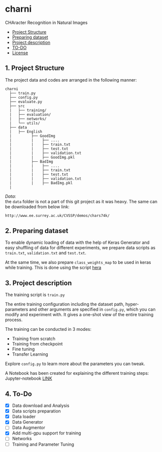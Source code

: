 # charni
CHAracter Recognition in Natural Images

- [Project Structure](#proj-struc)
- [Preparing dataset](#preparing-dataset)
- [Project description](#proj-des)
- [TO-DO](#to-do)
- [License](#license)


<a name="proj-struc"></a>
## 1. Project Structure

The project data and codes are arranged in the following manner:

```
charni
  ├── train.py
  ├── config.py
  ├── evaluate.py
  ├── src  
  |   ├── training/
  |   ├── evaluation/
  |   ├── networks/   
  |   └── utils/
  ├── data
  |   ├── English
  |         ├── GoodImg
  |         |    ├── ....
  |         |    ├── train.txt
  |         |    ├── test.txt
  |         |    ├── validation.txt
  |         |    ├── GoodImg.pkl
  |         ├── BadImg
  |         |    ├── ....
  |         |    ├── train.txt
  |         |    ├── test.txt
  |         |    ├── validation.txt
  |         |    ├── BadImg.pkl
  |  
```

_Data_: <br>
the `data` folder is not a part of this git project as it was heavy. The same can be downloaded from below link:

```sh
http://www.ee.surrey.ac.uk/CVSSP/demos/chars74k/
```

<a name="preparing-dataset"></a>
## 2. Preparing dataset

To enable dynamic loading of data with the help of Keras Generator and easy shuffling of data for different experiments, we prepare data scripts as `train.txt`, `validation.txt` and `test.txt`.

At the same time, we also prepare `class_weights_map` to be used in keras while training. This is done using the script [hera](./src/utils/test_train_split.py)

<a name="proj-des"></a>
## 3. Project description
The training script is `train.py` <br>

The entire training configuration including the dataset path, hyper-parameters and other arguments are specified in `config.py`, which you can modify and experiment with. It gives a one-shot view of the entire training process. <br>

The training can be conducted in 3 modes:
 - Training from scratch
 - Training from checkpoint
 - Fine tuning
 - Transfer Learning

Explore `config.py` to learn more about the parameters you can tweak.

A Notebook has been created for explaining the different training steps: <br>
Jupyter-notebook [LINK](./notebook/training.ipynb)

<a name="to-do"></a>
## 4. To-Do

- [x] Data download and Analysis
- [x] Data scripts preparation
- [x] Data loader
- [x] Data Generator
- [ ] Data Augmentor
- [x] Add multi-gpu support for training
- [ ] Networks
- [ ] Training and Parameter Tuning
